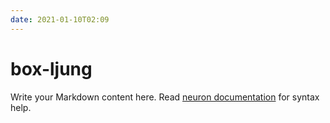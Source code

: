 ```yaml
---
date: 2021-01-10T02:09
---
```


# box-ljung

Write your Markdown content here. Read [neuron documentation](https://neuron.zettel.page/2011404.html) for syntax help.

